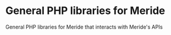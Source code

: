 # General PHP libraries for Meride

General PHP libraries for Meride that interacts with Meride's APIs